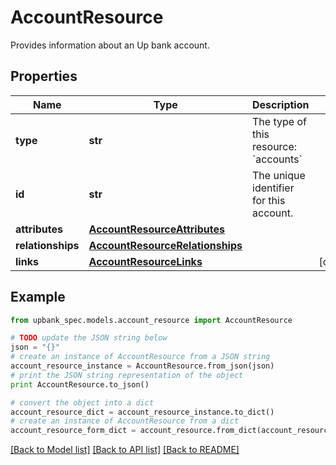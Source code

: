 # AccountResource

Provides information about an Up bank account. 

## Properties

Name | Type | Description | Notes
------------ | ------------- | ------------- | -------------
**type** | **str** | The type of this resource: &#x60;accounts&#x60; | 
**id** | **str** | The unique identifier for this account.  | 
**attributes** | [**AccountResourceAttributes**](AccountResourceAttributes.md) |  | 
**relationships** | [**AccountResourceRelationships**](AccountResourceRelationships.md) |  | 
**links** | [**AccountResourceLinks**](AccountResourceLinks.md) |  | [optional] 

## Example

```python
from upbank_spec.models.account_resource import AccountResource

# TODO update the JSON string below
json = "{}"
# create an instance of AccountResource from a JSON string
account_resource_instance = AccountResource.from_json(json)
# print the JSON string representation of the object
print AccountResource.to_json()

# convert the object into a dict
account_resource_dict = account_resource_instance.to_dict()
# create an instance of AccountResource from a dict
account_resource_form_dict = account_resource.from_dict(account_resource_dict)
```
[[Back to Model list]](../README.md#documentation-for-models) [[Back to API list]](../README.md#documentation-for-api-endpoints) [[Back to README]](../README.md)


